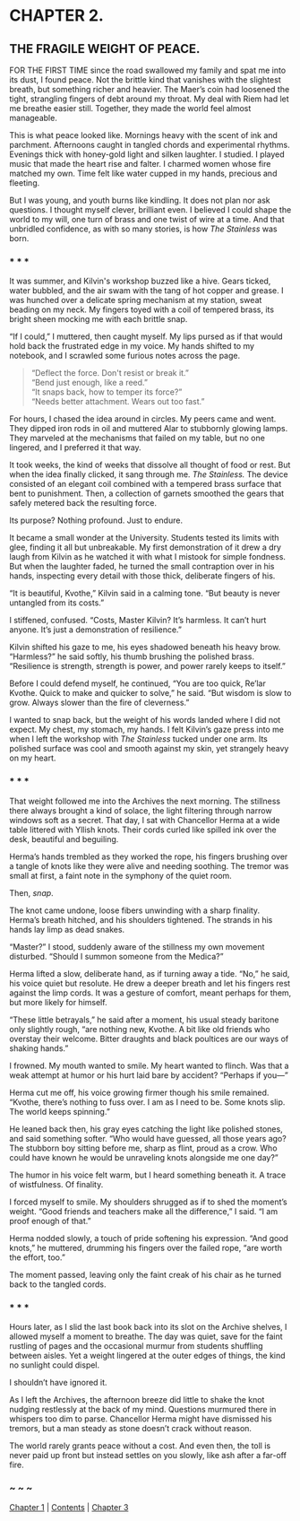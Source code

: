 # CHAPTER 2.

## THE FRAGILE WEIGHT OF PEACE.


FOR THE FIRST TIME since the road swallowed my family and spat me into its dust, I found peace. Not the brittle kind that vanishes with the slightest breath, but something richer and heavier. The Maer’s coin had loosened the tight, strangling fingers of debt around my throat. My deal with Riem had let me breathe easier still. Together, they made the world feel almost manageable.  

This is what peace looked like. Mornings heavy with the scent of ink and parchment. Afternoons caught in tangled chords and experimental rhythms. Evenings thick with honey-gold light and silken laughter. I studied. I played music that made the heart rise and falter. I charmed women whose fire matched my own. Time felt like water cupped in my hands, precious and fleeting.  

But I was young, and youth burns like kindling. It does not plan nor ask questions. I thought myself clever, brilliant even. I believed I could shape the world to my will, one turn of brass and one twist of wire at a time. And that unbridled confidence, as with so many stories, is how *The Stainless* was born.  

### * * *

It was summer, and Kilvin's workshop buzzed like a hive. Gears ticked, water bubbled, and the air swam with the tang of hot copper and grease. I was hunched over a delicate spring mechanism at my station, sweat beading on my neck. My fingers toyed with a coil of tempered brass, its bright sheen mocking me with each brittle snap.   

“If I could,” I muttered, then caught myself. My lips pursed as if that would hold back the frustrated edge in my voice. My hands shifted to my notebook, and I scrawled some furious notes across the page.  

> “Deflect the force. Don't resist or break it.”  
> “Bend just enough, like a reed.”  
> “It snaps back, how to temper its force?”  
> “Needs better attachment. Wears out too fast.”  

For hours, I chased the idea around in circles. My peers came and went. They dipped iron rods in oil and muttered Alar to stubbornly glowing lamps. They marveled at the mechanisms that failed on my table, but no one lingered, and I preferred it that way.  

It took weeks, the kind of weeks that dissolve all thought of food or rest. But when the idea finally clicked, it sang through me. *The Stainless.* The device consisted of an elegant coil combined with a tempered brass surface that bent to punishment. Then, a collection of garnets smoothed the gears that safely metered back the resulting force.  

Its purpose? Nothing profound. Just to endure.  

It became a small wonder at the University. Students tested its limits with glee, finding it all but unbreakable. My first demonstration of it drew a dry laugh from Kilvin as he watched it with what I mistook for simple fondness. But when the laughter faded, he turned the small contraption over in his hands, inspecting every detail with those thick, deliberate fingers of his.  

“It is beautiful, Kvothe,” Kilvin said in a calming tone. “But beauty is never untangled from its costs.”  

I stiffened, confused. “Costs, Master Kilvin? It’s harmless. It can’t hurt anyone. It’s just a demonstration of resilience.”  

Kilvin shifted his gaze to me, his eyes shadowed beneath his heavy brow. “Harmless?” he said softly, his thumb brushing the polished brass. “Resilience is strength, strength is power, and power rarely keeps to itself.”  

Before I could defend myself, he continued, “You are too quick, Re’lar Kvothe. Quick to make and quicker to solve,” he said. “But wisdom is slow to grow. Always slower than the fire of cleverness.”  

I wanted to snap back, but the weight of his words landed where I did not expect. My chest, my stomach, my hands. I felt Kilvin’s gaze press into me when I left the workshop with *The Stainless* tucked under one arm. Its polished surface was cool and smooth against my skin, yet strangely heavy on my heart.  

### * * *

That weight followed me into the Archives the next morning. The stillness there always brought a kind of solace, the light filtering through narrow windows soft as a secret. That day, I sat with Chancellor Herma at a wide table littered with Yllish knots. Their cords curled like spilled ink over the desk, beautiful and beguiling.  

Herma’s hands trembled as they worked the rope, his fingers brushing over a tangle of knots like they were alive and needing soothing. The tremor was small at first, a faint note in the symphony of the quiet room.  

Then, *snap*.  

The knot came undone, loose fibers unwinding with a sharp finality. Herma’s breath hitched, and his shoulders tightened. The strands in his hands lay limp as dead snakes.  

“Master?” I stood, suddenly aware of the stillness my own movement disturbed. “Should I summon someone from the Medica?”  

Herma lifted a slow, deliberate hand, as if turning away a tide. “No,” he said, his voice quiet but resolute. He drew a deeper breath  and let his fingers rest against the limp cords. It was a gesture of comfort, meant perhaps for them, but more likely for himself.  

“These little betrayals,” he said after a moment, his usual steady baritone only slightly rough, “are nothing new, Kvothe. A bit like old friends who overstay their welcome. Bitter draughts and black poultices are our ways of shaking hands.”  

I frowned. My mouth wanted to smile. My heart wanted to flinch. Was that a weak attempt at humor or his hurt laid bare by accident? “Perhaps if you—”  

Herma cut me off, his voice growing firmer though his smile remained. “Kvothe, there’s nothing to fuss over. I am as I need to be. Some knots slip. The world keeps spinning.”  

He leaned back then, his gray eyes catching the light like polished stones, and said something softer. “Who would have guessed, all those years ago? The stubborn boy sitting before me, sharp as flint, proud as a crow. Who could have known he would be unraveling knots alongside me one day?”  

The humor in his voice felt warm, but I heard something beneath it. A trace of wistfulness. Of finality.  

I forced myself to smile. My shoulders shrugged as if to shed the moment’s weight. “Good friends and teachers make all the difference,” I said. “I am proof enough of that.”  

Herma nodded slowly, a touch of pride softening his expression. “And good knots,” he muttered, drumming his fingers over the failed rope, “are worth the effort, too.”  

The moment passed, leaving only the faint creak of his chair as he turned back to the tangled cords.  

### * * *

Hours later, as I slid the last book back into its slot on the Archive shelves, I allowed myself a moment to breathe. The day was quiet, save for the faint rustling of pages and the occasional murmur from students shuffling between aisles. Yet a weight lingered at the outer edges of things, the kind no sunlight could dispel.  

I shouldn’t have ignored it.  

As I left the Archives, the afternoon breeze did little to shake the knot nudging restlessly at the back of my mind. Questions murmured there in whispers too dim to parse. Chancellor Herma might have dismissed his tremors, but a man steady as stone doesn’t crack without reason.  

The world rarely grants peace without a cost. And even then, the toll is never paid up front but instead settles on you slowly, like ash after a far-off fire. 

### ~ ~ ~

[Chapter 1](CHAPTER_01.md) | [Contents](Contents.md) | [Chapter 3](CHAPTER_03.md)
